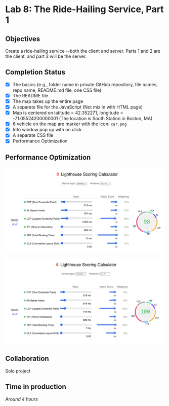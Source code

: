 # Lab 8: The Ride-Hailing Service, Part 1

## Objectives
Create a ride-hailing service --both the client and server. Parts 1 and 2 are the client, and part 3 will be the server.

## Completion Status
- [x] The basics (e.g., folder name in private GitHub repository, file names, repo name, README.md file, one CSS file)
- [x] The README file
- [x] The map takes up the entire page
- [x] A separate file for the JavaScript (Not mix in with HTML page)
- [x] Map is centered on latitude = 42.352271, longitude = -71.05524200000001 (The location is South Station in Boston, MA)
- [x] 6 vehicle on the map are marker with the icon: `car.png`
- [x] Info window pop up with on click
- [x] A separate CSS file 
- [x] Performance Optimization

## Performance Optimization
<BEFORE>

![Performance Optimization Before](performance_before.png "Performance Optimization Before")


<AFTER>

![Performance Optimization After](performance_after.png "Performance Optimization After")


## Collaboration
Solo project

## Time in production
*Around 4 hours*